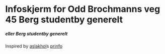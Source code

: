 # Infoskjerm for Odd Brochmanns veg 45 Berg studentby generelt

##### eller Berg studentby generelt

Inspired by [aslakhol](https://www.github.com/aslakhol)s [prinfo](https://www.github.com/aslakhol/prinfo)

